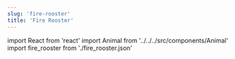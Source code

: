 ```yaml
---
slug: 'fire-rooster'
title: 'Fire Rooster'
---
```

    
import React from 'react'
import Animal from '../../../src/components/Animal'
import fire_rooster from './fire_rooster.json'
    
<Animal data={fire_rooster} />
